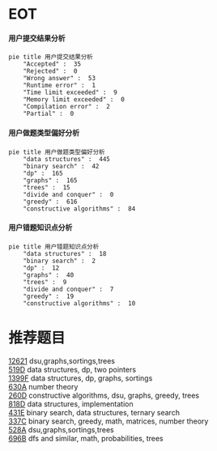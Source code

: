 # EOT

<!-- tabs:start -->



#### **用户提交结果分析**

```mermaid
pie title 用户提交结果分析
    "Accepted" :  35
    "Rejected" :  0
    "Wrong answer" :  53
    "Runtime error" :  1
    "Time limit exceeded" :  9
    "Memory limit exceeded" :  0
    "Compilation error" :  2
    "Partial" :  0
```

#### **用户做题类型偏好分析**

```mermaid
pie title 用户做题类型偏好分析
    "data structures" :  445
    "binary search" :  42
    "dp" :  165
    "graphs" :  165
    "trees" :  15
    "divide and conquer" :  0
    "greedy" :  616
    "constructive algorithms" :  84
```
#### **用户错题知识点分析**

```mermaid
pie title 用户错题知识点分析
    "data structures" :  18
    "binary search" :  2
    "dp" :  12
    "graphs" :  40
    "trees" :  9
    "divide and conquer" :  7
    "greedy" :  19
    "constructive algorithms" :  10
```



<!-- tabs:end -->
# 推荐题目
[12621](https://codeforces.com/contest/1262/problem/1)		dsu,graphs,sortings,trees		  
[519D](https://codeforces.com/contest/519/problem/D)		data structures,
                        dp,
                        two pointers		  
[1399F](https://codeforces.com/contest/1399/problem/F)		data structures,
                        dp,
                        graphs,
                        sortings		  
[630A](https://codeforces.com/contest/630/problem/A)		number theory		  
[260D](https://codeforces.com/contest/260/problem/D)		constructive algorithms,
                        dsu,
                        graphs,
                        greedy,
                        trees		  
[818D](https://codeforces.com/contest/818/problem/D)		data structures,
                        implementation		  
[431E](https://codeforces.com/contest/431/problem/E)		binary search,
                        data structures,
                        ternary search		  
[337C](https://codeforces.com/contest/337/problem/C)		binary search,
                        greedy,
                        math,
                        matrices,
                        number theory		  
[528A](https://codeforces.com/contest/528/problem/A)		dsu,graphs,sortings,trees		  
[696B](https://codeforces.com/contest/696/problem/B)		dfs and similar,
                        math,
                        probabilities,
                        trees		  
